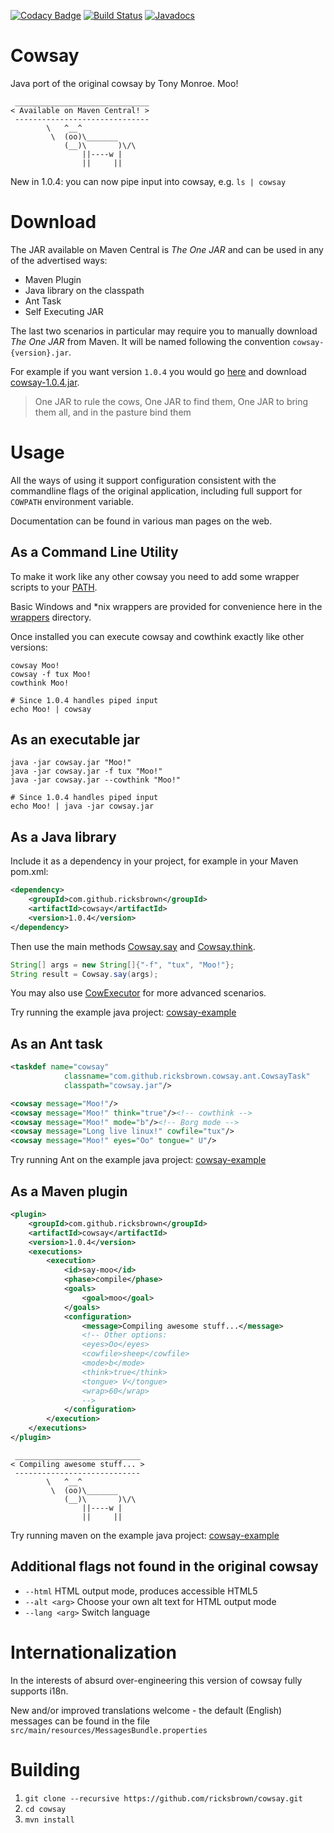 [![Codacy Badge](https://api.codacy.com/project/badge/Grade/c2ae0ae0cbc24295975e1f75bd111662)](https://www.codacy.com/app/ricksbrown/cowsay?utm_source=github.com&utm_medium=referral&utm_content=ricksbrown/cowsay&utm_campaign=badger)
[![Build Status](https://travis-ci.org/ricksbrown/cowsay.svg?branch=master)](https://travis-ci.org/ricksbrown/cowsay)
[![Javadocs](https://javadoc.io/badge/com.github.ricksbrown/cowsay.svg)](https://javadoc.io/doc/com.github.ricksbrown/cowsay)

# Cowsay
Java port of the original cowsay by Tony Monroe.
Moo!

```
 ______________________________
< Available on Maven Central! >
 ------------------------------
        \   ^__^
         \  (oo)\_______
            (__)\       )\/\
                ||----w |
                ||     ||
```

New in 1.0.4: you can now pipe input into cowsay, e.g. `ls | cowsay`

# Download

The JAR available on Maven Central is _The One JAR_ and can be used in any of the advertised ways:
 * Maven Plugin
 * Java library on the classpath
 * Ant Task
 * Self Executing JAR

The last two scenarios in particular may require you to manually download _The One JAR_ from Maven.
It will be named following the convention `cowsay-{version}.jar`. 

For example if you want version `1.0.4` you would go [here](http://repo1.maven.org/maven2/com/github/ricksbrown/cowsay/1.0.4/) and download [cowsay-1.0.4.jar](http://repo1.maven.org/maven2/com/github/ricksbrown/cowsay/1.0.4/cowsay-1.0.4.jar).

>One JAR to rule the cows, 
One JAR to find them,
One JAR to bring them all, 
and in the pasture bind them

# Usage
All the ways of using it support configuration consistent with the commandline flags of the original application, including full support for `COWPATH` environment variable.

Documentation can be found in various man pages on the web.

## As a Command Line Utility
To make it work like any other cowsay 
you need to add some wrapper scripts to your [PATH](https://en.wikipedia.org/wiki/PATH_(variable)).

Basic Windows and *nix wrappers are provided for convenience here in the [wrappers](wrappers) directory.

Once installed you can execute cowsay and cowthink exactly like other versions:

```
cowsay Moo!
cowsay -f tux Moo!
cowthink Moo!

# Since 1.0.4 handles piped input
echo Moo! | cowsay
```

## As an executable jar

```
java -jar cowsay.jar "Moo!"
java -jar cowsay.jar -f tux "Moo!"
java -jar cowsay.jar --cowthink "Moo!"

# Since 1.0.4 handles piped input
echo Moo! | java -jar cowsay.jar
```

## As a Java library
Include it as a dependency in your project, for example in your Maven pom.xml:

```xml
<dependency>
	<groupId>com.github.ricksbrown</groupId>
	<artifactId>cowsay</artifactId>
	<version>1.0.4</version>
</dependency>
```

Then use the main methods [Cowsay.say](https://static.javadoc.io/com.github.ricksbrown/cowsay/1.0.4/index.html?com/github/ricksbrown/cowsay/Cowsay.html) and [Cowsay.think](https://static.javadoc.io/com.github.ricksbrown/cowsay/1.0.4/index.html?com/github/ricksbrown/cowsay/Cowsay.html).


```java
String[] args = new String[]{"-f", "tux", "Moo!"};
String result = Cowsay.say(args);
```

You may also use [CowExecutor](https://static.javadoc.io/com.github.ricksbrown/cowsay/1.0.4/index.html?com/github/ricksbrown/cowsay/plugin/CowExecutor.html) for more advanced scenarios.

Try running the example java project: [cowsay-example](cowsay-example)

## As an Ant task

```xml
<taskdef name="cowsay"
			classname="com.github.ricksbrown.cowsay.ant.CowsayTask"
			classpath="cowsay.jar"/>

<cowsay message="Moo!"/>
<cowsay message="Moo!" think="true"/><!-- cowthink -->
<cowsay message="Moo!" mode="b"/><!-- Borg mode -->
<cowsay message="Long live linux!" cowfile="tux"/>
<cowsay message="Moo!" eyes="Oo" tongue=" U"/>
```

Try running Ant on the example java project: [cowsay-example](cowsay-example)

## As a Maven plugin

```xml
<plugin>
	<groupId>com.github.ricksbrown</groupId>
	<artifactId>cowsay</artifactId>
	<version>1.0.4</version>
	<executions>
		<execution>
			<id>say-moo</id>
			<phase>compile</phase>
			<goals>
				<goal>moo</goal>
			</goals>
			<configuration>
				<message>Compiling awesome stuff...</message>
				<!-- Other options:
				<eyes>Oo</eyes>
				<cowfile>sheep</cowfile>
				<mode>b</mode>
				<think>true</think>
				<tongue> V</tongue>
				<wrap>60</wrap>
				-->
			</configuration>
		</execution>
	</executions>
</plugin>
```
```
 ____________________________
< Compiling awesome stuff... >
 ----------------------------
        \   ^__^
         \  (oo)\_______
            (__)\       )\/\
                ||----w |
                ||     ||
```

Try running maven on the example java project: [cowsay-example](cowsay-example)

## Additional flags not found in the original cowsay
* `--html` HTML output mode, produces accessible HTML5
* `--alt <arg>` Choose your own alt text for HTML output mode
* `--lang <arg>` Switch language

# Internationalization
In the interests of absurd over-engineering this version of cowsay fully supports i18n.

New and/or improved translations welcome - the default (English) messages can be found in the file `src/main/resources/MessagesBundle.properties`

# Building
1. `git clone --recursive https://github.com/ricksbrown/cowsay.git`
2. `cd cowsay`
3. `mvn install`
